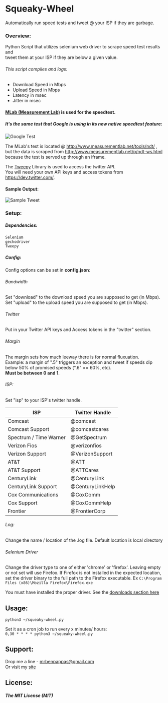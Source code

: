 # Squeaky-Wheel    
Automatically run speed tests and tweet @ your ISP if they are garbage.  
### Overview:  
Python Script that utilizes selenium web driver to scrape speed test results and  
tweet them at your ISP if they are below a given value.  
###### This script compiles and logs:  
* Download Speed in Mbps  
* Upload Speed in Mbps  
* Latency in msec  
* Jitter in msec  

#### [MLab (Measurement Lab)](http://www.measurementlab.net/) is used for the speedtest.  
##### It's the same test that Google is using in its new native speedtest feature:  

![Google Test](https://s24.postimg.org/vdhuc51p1/image.png)  

The MLab's test is located @ http://www.measurementlab.net/tools/ndt/ ,  
but the data is scraped from http://www.measurementlab.net/p/ndt-ws.html  
because the test is served up through an iframe.  

The [Tweepy](http://www.tweepy.org/) Library is used to access the twitter API.  
You will need your own API keys and access tokens from https://dev.twitter.com/.   

#### Sample Output:   
![Sample Tweet](https://s23.postimg.org/hv52aukjv/image.png)  

### Setup:  
##### Dependencies:  
`Selenium`  
`geckodriver`  
`Tweepy`  

##### Config:  
Config options can be set in **config.json**:  

###### Bandwidth  
Set "download" to the download speed you are supposed to get (in Mbps).  
Set "upload" to the upload speed you are supposed to get (in Mbps).  
###### Twitter
Put in your Twitter API keys and Access tokens in the "twitter" section.  
###### Margin  
The margin sets how much leeway there is for normal fluxuation.  
Example: a margin of ".5" triggers an exception and tweet if speeds dip  
below 50% of promised speeds (".6" == 60%, etc).  
**Must be between 0 and 1**.
###### ISP:  
Set "isp" to your ISP's twitter handle.  

| ISP | Twitter Handle |  
| --- | --- |   
| Comcast | @comcast |  
| Comcast Support | @comcastcares |  
| Spectrum / Time Warner |  @GetSpectrum |  
| Verizon Fios | @verizonfios |  
| Verizon Support | @VerizonSupport |  
| AT&T | @ATT |  
| AT&T Support | @ATTCares |  
| CenturyLink | @CenturyLink |  
| CenturyLink Support | @CenturyLinkHelp |  
| Cox Communications | @CoxComm |  
| Cox Support | @CoxCommHelp |  
| Frontier | @FrontierCorp |  
###### Log:  
Change the name / location of the .log file. Default location is local directory  
###### Selenium Driver
Change the driver type to one of either 'chrome' or 'firefox'.  Leaving
 empty or not set will use Firefox.  If Firefox is not installed in the
 expected location, set the driver binary to the full path to the
 Firefox executable.  Ex `C:\Program Files (x86)\Mozilla Firefox\Firefox.exe`

 You must have installed the proper driver. See the [downloads section here](http://www.seleniumhq.org/download/)
## Usage:  
`python3 ~/squeaky-wheel.py`  

Set it as a cron job to run every x minutes/ hours:  
`0,30 * * * * python3 ~/squeaky-wheel.py`  

## Support:  
Drop me a line - mrbenpappas@gmail.com  
Or visit my [site](http://mrbenpappas.com)  
## License:  
##### The MIT License (MIT)  
